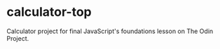 # calculator-top

Calculator project for final JavaScript's foundations lesson on The Odin Project.
